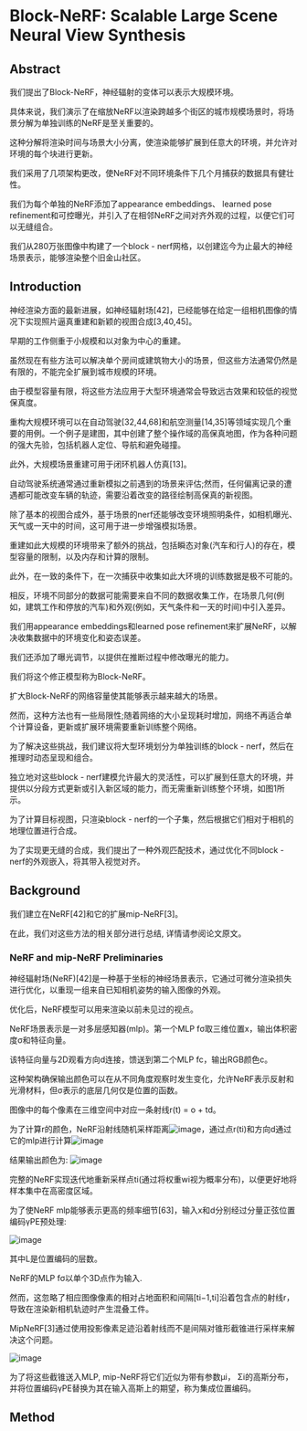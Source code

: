 # Block-NeRF: Scalable Large Scene Neural View Synthesis

## Abstract
我们提出了Block-NeRF，神经辐射的变体可以表示大规模环境。

具体来说，我们演示了在缩放NeRF以渲染跨越多个街区的城市规模场景时，将场景分解为单独训练的NeRF是至关重要的。

这种分解将渲染时间与场景大小分离，使渲染能够扩展到任意大的环境，并允许对环境的每个块进行更新。

我们采用了几项架构更改，使NeRF对不同环境条件下几个月捕获的数据具有健壮性。

我们为每个单独的NeRF添加了appearance embeddings、 learned pose refinement和可控曝光，并引入了在相邻NeRF之间对齐外观的过程，以便它们可以无缝组合。

我们从280万张图像中构建了一个block - nerf网格，以创建迄今为止最大的神经场景表示，能够渲染整个旧金山社区。

## Introduction
神经渲染方面的最新进展，如神经辐射场[42]，已经能够在给定一组相机图像的情况下实现照片逼真重建和新颖的视图合成[3,40,45]。

早期的工作侧重于小规模和以对象为中心的重建。

虽然现在有些方法可以解决单个房间或建筑物大小的场景，但这些方法通常仍然是有限的，不能完全扩展到城市规模的环境。

由于模型容量有限，将这些方法应用于大型环境通常会导致远古效果和较低的视觉保真度。

重构大规模环境可以在自动驾驶[32,44,68]和航空测量[14,35]等领域实现几个重要的用例。一个例子是建图，其中创建了整个操作域的高保真地图，作为各种问题的强大先验，包括机器人定位、导航和避免碰撞。

此外，大规模场景重建可用于闭环机器人仿真[13]。

自动驾驶系统通常通过重新模拟之前遇到的场景来评估;然而，任何偏离记录的遭遇都可能改变车辆的轨迹，需要沿着改变的路径绘制高保真的新视图。

除了基本的视图合成外，基于场景的nerf还能够改变环境照明条件，如相机曝光、天气或一天中的时间，这可用于进一步增强模拟场景。

重建如此大规模的环境带来了额外的挑战，包括瞬态对象(汽车和行人)的存在，模型容量的限制，以及内存和计算的限制。

此外，在一致的条件下，在一次捕获中收集如此大环境的训练数据是极不可能的。

相反，环境不同部分的数据可能需要来自不同的数据收集工作，在场景几何(例如，建筑工作和停放的汽车)和外观(例如，天气条件和一天的时间)中引入差异。

我们用appearance embeddings和learned pose refinement来扩展NeRF，以解决收集数据中的环境变化和姿态误差。

我们还添加了曝光调节，以提供在推断过程中修改曝光的能力。

我们将这个修正模型称为Block-NeRF。

扩大Block-NeRF的网络容量使其能够表示越来越大的场景。

然而，这种方法也有一些局限性;随着网络的大小呈现耗时增加，网络不再适合单个计算设备，更新或扩展环境需要重新训练整个网络。

为了解决这些挑战，我们建议将大型环境划分为单独训练的block - nerf，然后在推理时动态呈现和组合。

独立地对这些block - nerf建模允许最大的灵活性，可以扩展到任意大的环境，并提供以分段方式更新或引入新区域的能力，而无需重新训练整个环境，如图1所示。

为了计算目标视图，只渲染block - nerf的一个子集，然后根据它们相对于相机的地理位置进行合成。

为了实现更无缝的合成，我们提出了一种外观匹配技术，通过优化不同block - nerf的外观嵌入，将其带入视觉对齐。

## Background
我们建立在NeRF[42]和它的扩展mip-NeRF[3]。

在此，我们对这些方法的相关部分进行总结, 详情请参阅论文原文。

### NeRF and mip-NeRF Preliminaries
神经辐射场(NeRF)[42]是一种基于坐标的神经场景表示，它通过可微分渲染损失进行优化，以重现一组来自已知相机姿势的输入图像的外观。

优化后，NeRF模型可以用来渲染以前未见过的视点。

NeRF场景表示是一对多层感知器(mlp)。第一个MLP fσ取三维位置x，输出体积密度σ和特征向量。

该特征向量与2D观看方向d连接，馈送到第二个MLP fc，输出RGB颜色c。

这种架构确保输出颜色可以在从不同角度观察时发生变化，允许NeRF表示反射和光滑材料，但σ表示的底层几何仅是位置的函数。

图像中的每个像素在三维空间中对应一条射线r(t) = o + td。

为了计算r的颜色，NeRF沿射线随机采样距离![image](https://user-images.githubusercontent.com/48575896/226497140-ba58548c-4396-4129-a91a-ccd5614fc3ff.png)，通过点r(ti)和方向d通过它的mlp进行计算![image](https://user-images.githubusercontent.com/48575896/226497182-df89ce72-cea7-4a46-9a7e-1713e9ac22bf.png)

结果输出颜色为:
![image](https://user-images.githubusercontent.com/48575896/226497210-cfe4d2a2-4b76-4b27-9d9c-b9a87fadddb2.png)

完整的NeRF实现迭代地重新采样点ti(通过将权重wi视为概率分布)，以便更好地将样本集中在高密度区域。

为了使NeRF mlp能够表示更高的频率细节[63]，输入x和d分别经过分量正弦位置编码γPE预处理:

![image](https://user-images.githubusercontent.com/48575896/226497592-1691931c-12b8-4979-a256-4abb55be7c9f.png)

其中L是位置编码的层数。

NeRF的MLP fσ以单个3D点作为输入.

然而，这忽略了相应图像像素的相对占地面积和间隔[ti−1,ti]沿着包含点的射线r，导致在渲染新相机轨迹时产生混叠工件。

MipNeRF[3]通过使用投影像素足迹沿着射线而不是间隔对锥形截锥进行采样来解决这个问题。

![image](https://user-images.githubusercontent.com/48575896/226497948-fc73dd71-218c-42f1-9055-ed5fec0b78ab.png)

为了将这些截锥送入MLP, mip-NeRF将它们近似为带有参数µi， Σi的高斯分布，并将位置编码γPE替换为其在输入高斯上的期望，称为集成位置编码。

## Method

